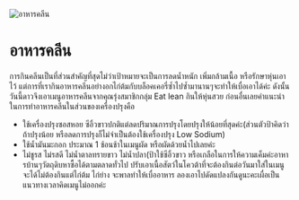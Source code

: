 ![อาหารคลีน](https://fitkabdao.com/wp-content/uploads/2017/01/%E0%B9%80%E0%B8%A1%E0%B8%99%E0%B8%B9%E0%B8%AD%E0%B8%B2%E0%B8%AB%E0%B8%B2%E0%B8%A3%E0%B8%84%E0%B8%A5%E0%B8%B5%E0%B8%9918-1.jpg)



# อาหารคลีน
การกินคลีนเป็นที่ส่วนสำคัญที่สุดไม่ว่าเป้าหมายจะเป็นการลดน้ำหนัก เพิ่มกล้ามเนื้อ หรือรักษาหุ่นเอาไว้ แต่การที่เรากินอาหารคลีนอย่างอกไก่ต้มกับบล็อคเคอรี่ซ้ำไปซ้ำมานานๆจะทำให้เบื่อเอาได้ค่ะ ดังนั้นวันนี้ดาวจึงเอาเมนูอาหารคลีนจากคุณรุ่งสมาชิกกลุ่ม Eat lean กินให้หุ่นสวย
ก่อนอื่นเลยคำแนะนำในการทำอาหารคลีนในส่วนของเครื่องปรุงคือ 
+ ใช้เครื่องปรุงซอสหอย ซีอิ้วขาวปกติแต่ลดปริมาณการปรุงโดยปรุงให้น้อยที่สุดค่ะ(ส่วนตัวป้าคิดว่าถ้าปรุงน้อย หรือลดการปรุงก็ไม่จำเป็นต้องใช้เครื่องปรุง Low Sodium)
+ ใช้น้ำมันมะกอก  ประมาณ 1 ช้อนช้าในเมนูผัด หรือผัดด้วยน้ำไปเลยค่ะ
+ ไม่ชูรส ไม่รสดี ไม่น้ำตาลทรายขาว  ไม่น้ำปลา(ป้าใช้ซีอิ้วขาว หรือเกลือในการให้ความเค็มค่ะอาหารบ้านๆวัตถุดิบหาซื้อได้ตามตลาดทั่วไป
ปรับเอาเนื้อสัตว์ในโควต้าที่จะต้องกินต่อวันมาใส่ในเมนู จะได้ไม่ต้องกินแต่ไก่ต้ม ไก่ย่าง จะพาลทำให้เบื่ออาหาร ลองเอาไปดัดแปลงกันดูนะคะเผื่อเป็นแนวทางเวลาคิดเมนูไม่ออกค่ะ
